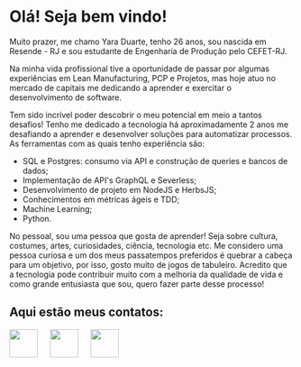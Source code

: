 # Olá! Seja bem vindo!

Muito prazer, me chamo Yara Duarte, tenho 26 anos, sou nascida em Resende - RJ e sou estudante de Engenharia de Produção pelo CEFET-RJ. 

Na minha vida profissional tive a oportunidade de passar por algumas experiências em Lean Manufacturing, PCP e Projetos, mas hoje atuo no mercado de capitais me dedicando a aprender e exercitar o desenvolvimento de software.

Tem sido incrível poder descobrir o meu potencial em meio a tantos desafios! Tenho me dedicado a tecnologia há aproximadamente 2 anos me desafiando a aprender e desenvolver soluções para automatizar processos. As ferramentas com as quais tenho experiência são: 

- SQL e Postgres: consumo via API e construção de queries e bancos de dados;
- Implementação de API's GraphQL e Severless;
- Desenvolvimento de projeto em NodeJS e HerbsJS;
- Conhecimentos em métricas ágeis e TDD;
- Machine Learning;
- Python.

No pessoal, sou uma pessoa que gosta de aprender! Seja sobre cultura, costumes, artes, curiosidades, ciência, tecnologia etc. Me considero uma pessoa curiosa e um dos meus passatempos preferidos é quebrar a cabeça para um objetivo, por isso, gosto muito de jogos de tabuleiro. Acredito que a tecnologia pode contribuir muito com a melhoria da qualidade de vida e como grande entusiasta que sou, quero fazer parte desse processo!

## Aqui estão meus contatos:

[<img src="https://img.ibxk.com.br/2014/11/programas/70504815.png" width="50"/>](mailto:yaralauritoduarte@gmail.com) &emsp; [<img src="https://t.ctcdn.com.br/09Y6BbLFxNn7XGCYRGzEI0p0oy8=/400x400/smart/filters:format(webp)/i490027.jpeg" width="50"/>](https://www.linkedin.com/in/yaralauritoduarte/)    &emsp; [<img src="https://t.ctcdn.com.br/63V25kDFoZnMMF2WjQavNUcoawY=/400x400/smart/filters:format(webp)/i618809.png" width="50"/>](https://wa.me/5524998123243)
